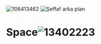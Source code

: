 ![106413462](https://user-images.githubusercontent.com/93947784/191151327-7e9cd28f-2af7-4f91-b13b-8a67fe700944.png)
![Şeffaf arka plan](https://user-images.githubusercontent.com/93947784/191151548-ac448a91-f1d9-41dd-a74b-172b51f73d7d.png)

# Space![13402223](https://user-images.githubusercontent.com/93947784/184263766-3e6bc98b-0d7e-4d39-aaf5-b778b7215fd4.png)
